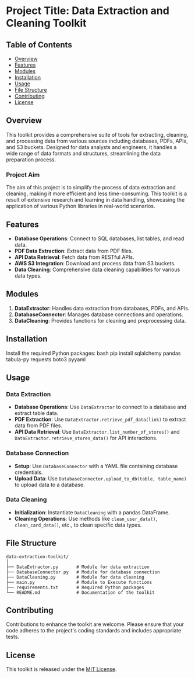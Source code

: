 # Project Title: Data Extraction and Cleaning Toolkit

## Table of Contents
- [Overview](#overview)
- [Features](#features)
- [Modules](#modules)
- [Installation](#installation)
- [Usage](#usage)
- [File Structure](#file-structure)
- [Contributing](#contributing)
- [License](#license)

## Overview
This toolkit provides a comprehensive suite of tools for extracting, cleaning, and processing data from various sources including databases, PDFs, APIs, and S3 buckets. Designed for data analysts and engineers, it handles a wide range of data formats and structures, streamlining the data preparation process.

### Project Aim
The aim of this project is to simplify the process of data extraction and cleaning, making it more efficient and less time-consuming. This toolkit is a result of extensive research and learning in data handling, showcasing the application of various Python libraries in real-world scenarios.

## Features
- **Database Operations**: Connect to SQL databases, list tables, and read data.
- **PDF Data Extraction**: Extract data from PDF files.
- **API Data Retrieval**: Fetch data from RESTful APIs.
- **AWS S3 Integration**: Download and process data from S3 buckets.
- **Data Cleaning**: Comprehensive data cleaning capabilities for various data types.

## Modules
1. **DataExtractor**: Handles data extraction from databases, PDFs, and APIs.
2. **DatabaseConnector**: Manages database connections and operations.
3. **DataCleaning**: Provides functions for cleaning and preprocessing data.

## Installation
Install the required Python packages:
bash
pip install sqlalchemy pandas tabula-py requests boto3 pyyaml

## Usage

### Data Extraction
- **Database Operations**: Use `DataExtractor` to connect to a database and extract table data.
- **PDF Extraction**: Use `DataExtractor.retrieve_pdf_data(link)` to extract data from PDF files.
- **API Data Retrieval**: Use `DataExtractor.list_number_of_stores()` and `DataExtractor.retrieve_stores_data()` for API interactions.

### Database Connection
- **Setup**: Use `DatabaseConnector` with a YAML file containing database credentials.
- **Upload Data**: Use `DatabaseConnector.upload_to_db(table, table_name)` to upload data to a database.

### Data Cleaning
- **Initialization**: Instantiate `DataCleaning` with a pandas DataFrame.
- **Cleaning Operations**: Use methods like `clean_user_data()`, `clean_card_data()`, etc., to clean specific data types.

## File Structure
```
data-extraction-toolkit/
│
├── DataExtractor.py       # Module for data extraction
├── DatabaseConnector.py   # Module for database connection
├── DataCleaning.py        # Module for data cleaning
├── main.py                # Module to Execute functions
├── requirements.txt       # Required Python packages
└── README.md              # Documentation of the toolkit
```

## Contributing
Contributions to enhance the toolkit are welcome. Please ensure that your code adheres to the project's coding standards and includes appropriate tests.

## License
This toolkit is released under the [MIT License](https://opensource.org/licenses/MIT).
